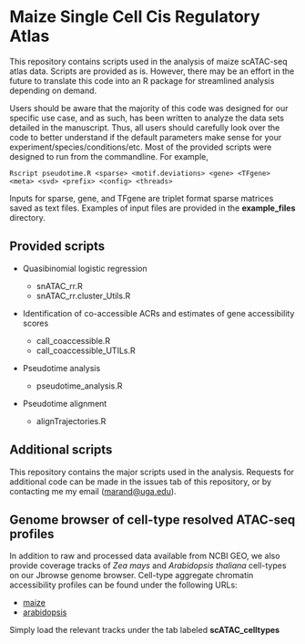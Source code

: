 # Maize Single Cell Cis Regulatory Atlas

This repository contains scripts used in the analysis of maize scATAC-seq atlas data. Scripts are provided as is. However, there may be an effort in the future to translate this code into an R package for streamlined analysis depending on demand. 


Users should be aware that the majority of this code was designed for our specific use case, and as such, has been written to analyze the data sets detailed in the manuscript. Thus, all users should carefully look over the code to better understand if the default parameters make sense for your experiment/species/conditions/etc. Most of the provided scripts were designed to run from the commandline. For example, 

```
Rscript pseudotime.R <sparse> <motif.deviations> <gene> <TFgene> <meta> <svd> <prefix> <config> <threads>
```

Inputs for sparse, gene, and TFgene are triplet format sparse matrices saved as text files. Examples of input files are provided in the **example_files** directory.

## Provided scripts
* Quasibinomial logistic regression
	* snATAC_rr.R
	* snATAC_rr.cluster_Utils.R

* Identification of co-accessible ACRs and estimates of gene accessibility scores
	* call_coaccessible.R
	* call_coaccessible_UTILs.R

* Pseudotime analysis
	* pseudotime_analysis.R

* Pseudotime alignment
	* alignTrajectories.R


## Additional scripts
This repository contains the major scripts used in the analysis. Requests for additional code can be made in the issues tab of this repository, or by contacting me my email (marand@uga.edu). 

## Genome browser of cell-type resolved ATAC-seq profiles
In addition to raw and processed data available from NCBI GEO, we also provide coverage tracks of *Zea mays* and *Arabidopsis thaliana* cell-types on our Jbrowse genome browser. Cell-type aggregate chromatin accessibility profiles can be found under the following URLs:
* [maize](http://epigenome.genetics.uga.edu/PlantEpigenome/?data=zea_mays_v4&cat=Maize%20Epigenome&loc=8%3A171225459..171227370&tracks=genes&highlight=)
* [arabidopsis](http://epigenome.genetics.uga.edu/PlantEpigenome/?data=a_thaliana_tair10&loc=chr5%3A19883361..19903660&tracks=genes&highlight=)

Simply load the relevant tracks under the tab labeled **scATAC_celltypes**
